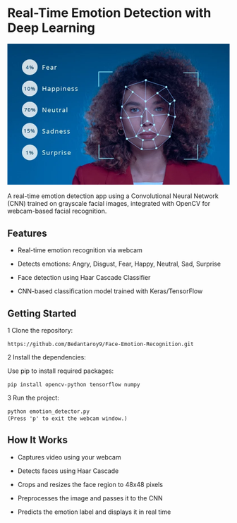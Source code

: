  # Real-Time Emotion Detection with Deep Learning

 ![Emotion Detection Demo](demo.png)

 A real-time emotion detection app using a Convolutional Neural Network (CNN) trained on grayscale facial images, integrated with OpenCV for webcam-based facial recognition.

##  Features
* Real-time emotion recognition via webcam

* Detects emotions: Angry, Disgust, Fear, Happy, Neutral, Sad, Surprise

* Face detection using Haar Cascade Classifier

* CNN-based classification model trained with Keras/TensorFlow

##  Getting Started
1 Clone the repository:

```
https://github.com/Bedantaroy9/Face-Emotion-Recognition.git
```


2 Install the dependencies:

Use pip to install required packages:
```
pip install opencv-python tensorflow numpy
```

3 Run the project:
```
python emotion_detector.py
(Press 'p' to exit the webcam window.)
```



## How It Works
* Captures video using your webcam

* Detects faces using Haar Cascade

* Crops and resizes the face region to 48x48 pixels

* Preprocesses the image and passes it to the CNN

* Predicts the emotion label and displays it in real time



